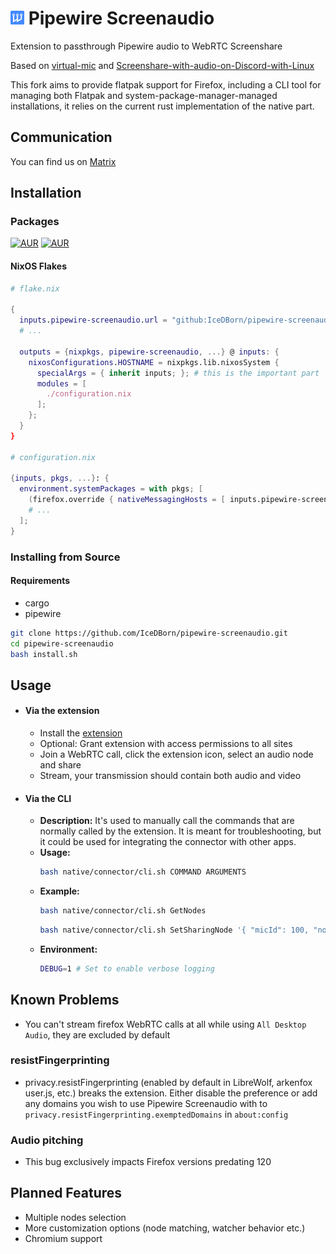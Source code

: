# <img src="./extension/assets/icons/icon.svg" width="22" alt="Logo"> Pipewire Screenaudio

Extension to passthrough Pipewire audio to WebRTC Screenshare

Based on [virtual-mic](https://github.com/Curve/rohrkabel/tree/master/examples/virtual-mic) and [Screenshare-with-audio-on-Discord-with-Linux](https://github.com/edisionnano/Screenshare-with-audio-on-Discord-with-Linux)

This fork aims to provide flatpak support for Firefox, including a CLI tool for managing both Flatpak and system-package-manager-managed installations, it relies on the current rust implementation of the native part.
## Communication

You can find us on [Matrix](https://matrix.to/#/#pipewire-screenaudio:matrix.org)

## Installation

### Packages

[![AUR](https://img.shields.io/aur/version/pipewire-screenaudio?style=for-the-badge)](https://aur.archlinux.org/packages/pipewire-screenaudio)
[![AUR](https://img.shields.io/aur/version/pipewire-screenaudio-git?style=for-the-badge)](https://aur.archlinux.org/packages/pipewire-screenaudio-git)

#### NixOS Flakes

```nix
# flake.nix

{
  inputs.pipewire-screenaudio.url = "github:IceDBorn/pipewire-screenaudio";
  # ...

  outputs = {nixpkgs, pipewire-screenaudio, ...} @ inputs: {
    nixosConfigurations.HOSTNAME = nixpkgs.lib.nixosSystem {
      specialArgs = { inherit inputs; }; # this is the important part
      modules = [
        ./configuration.nix
      ];
    };
  }
}

# configuration.nix

{inputs, pkgs, ...}: {
  environment.systemPackages = with pkgs; [
    (firefox.override { nativeMessagingHosts = [ inputs.pipewire-screenaudio.packages.${pkgs.system}.default ]; })
    # ...
  ];
}
```

### Installing from Source

#### Requirements

- cargo
- pipewire

```bash
git clone https://github.com/IceDBorn/pipewire-screenaudio.git
cd pipewire-screenaudio
bash install.sh
```

## Usage

- #### Via the extension

  - Install the [extension](https://addons.mozilla.org/firefox/addon/pipewire-screenaudio)
  - Optional: Grant extension with access permissions to all sites
  - Join a WebRTC call, click the extension icon, select an audio node and share
  - Stream, your transmission should contain both audio and video

- #### Via the CLI

  - **Description:** It's used to manually call the commands that are normally called by the extension. It is meant for troubleshooting, but it could be used for integrating the connector with other apps.
  - **Usage:**
    ```bash
    bash native/connector/cli.sh COMMAND ARGUMENTS
    ```
  - **Example:**
    ```bash
    bash native/connector/cli.sh GetNodes
    ```
    ```bash
    bash native/connector/cli.sh SetSharingNode '{ "micId": 100, "node": 200 }'
    ```
  - **Environment:**
    ```bash
    DEBUG=1 # Set to enable verbose logging
    ```

## Known Problems

- You can't stream firefox WebRTC calls at all while using `All Desktop Audio`, they are excluded by default

### resistFingerprinting

- privacy.resistFingerprinting (enabled by default in LibreWolf, arkenfox user.js, etc.) breaks the extension. Either disable the preference or add any domains you wish to use Pipewire Screenaudio with to `privacy.resistFingerprinting.exemptedDomains` in `about:config`

### Audio pitching

- This bug exclusively impacts Firefox versions predating 120

## Planned Features

- Multiple nodes selection
- More customization options (node matching, watcher behavior etc.)
- Chromium support
